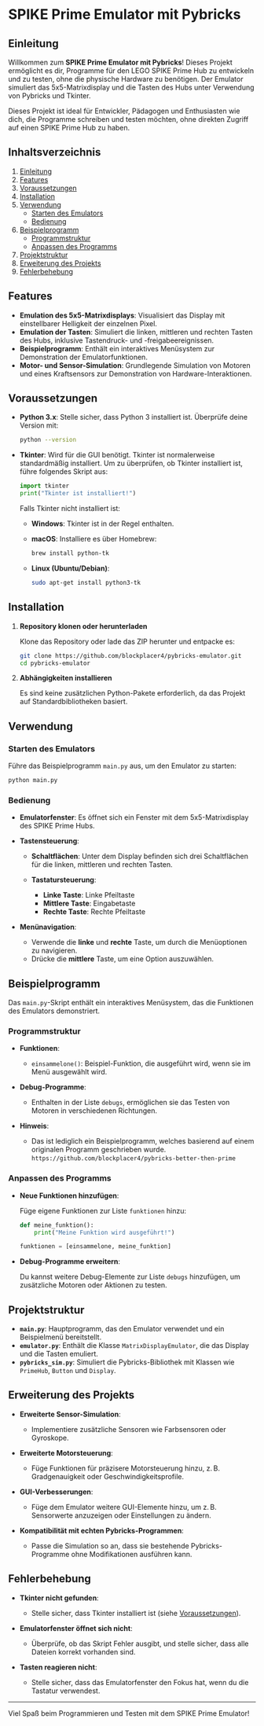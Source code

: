 # SPIKE Prime Emulator mit Pybricks

## Einleitung

Willkommen zum **SPIKE Prime Emulator mit Pybricks**! Dieses Projekt ermöglicht es dir, Programme für den LEGO SPIKE Prime Hub zu entwickeln und zu testen, ohne die physische Hardware zu benötigen. Der Emulator simuliert das 5x5-Matrixdisplay und die Tasten des Hubs unter Verwendung von Pybricks und Tkinter.

Dieses Projekt ist ideal für Entwickler, Pädagogen und Enthusiasten wie dich, die Programme schreiben und testen möchten, ohne direkten Zugriff auf einen SPIKE Prime Hub zu haben.

## Inhaltsverzeichnis

1. [Einleitung](#einleitung)
2. [Features](#features)
3. [Voraussetzungen](#voraussetzungen)
4. [Installation](#installation)
5. [Verwendung](#verwendung)
   - [Starten des Emulators](#starten-des-emulators)
   - [Bedienung](#bedienung)
6. [Beispielprogramm](#beispielprogramm)
   - [Programmstruktur](#programmstruktur)
   - [Anpassen des Programms](#anpassen-des-programms)
7. [Projektstruktur](#projektstruktur)
8. [Erweiterung des Projekts](#erweiterung-des-projekts)
9. [Fehlerbehebung](#fehlerbehebung)

## Features

- **Emulation des 5x5-Matrixdisplays**: Visualisiert das Display mit einstellbarer Helligkeit der einzelnen Pixel.
- **Emulation der Tasten**: Simuliert die linken, mittleren und rechten Tasten des Hubs, inklusive Tastendruck- und -freigabeereignissen.
- **Beispielprogramm**: Enthält ein interaktives Menüsystem zur Demonstration der Emulatorfunktionen.
- **Motor- und Sensor-Simulation**: Grundlegende Simulation von Motoren und eines Kraftsensors zur Demonstration von Hardware-Interaktionen.

## Voraussetzungen

- **Python 3.x**: Stelle sicher, dass Python 3 installiert ist. Überprüfe deine Version mit:

  ```bash
  python --version
  ```

- **Tkinter**: Wird für die GUI benötigt. Tkinter ist normalerweise standardmäßig installiert. Um zu überprüfen, ob Tkinter installiert ist, führe folgendes Skript aus:

  ```python
  import tkinter
  print("Tkinter ist installiert!")
  ```

  Falls Tkinter nicht installiert ist:

  - **Windows**: Tkinter ist in der Regel enthalten.
  - **macOS**: Installiere es über Homebrew:

    ```bash
    brew install python-tk
    ```

  - **Linux (Ubuntu/Debian)**:

    ```bash
    sudo apt-get install python3-tk
    ```

## Installation

1. **Repository klonen oder herunterladen**

   Klone das Repository oder lade das ZIP herunter und entpacke es:

   ```bash
   git clone https://github.com/blockplacer4/pybricks-emulator.git
   cd pybricks-emulator
   ```

2. **Abhängigkeiten installieren**

   Es sind keine zusätzlichen Python-Pakete erforderlich, da das Projekt auf Standardbibliotheken basiert.

## Verwendung

### Starten des Emulators

Führe das Beispielprogramm `main.py` aus, um den Emulator zu starten:

```bash
python main.py
```

### Bedienung

- **Emulatorfenster**: Es öffnet sich ein Fenster mit dem 5x5-Matrixdisplay des SPIKE Prime Hubs.
- **Tastensteuerung**:

  - **Schaltflächen**: Unter dem Display befinden sich drei Schaltflächen für die linken, mittleren und rechten Tasten.
  - **Tastatursteuerung**:

    - **Linke Taste**: Linke Pfeiltaste
    - **Mittlere Taste**: Eingabetaste
    - **Rechte Taste**: Rechte Pfeiltaste

- **Menünavigation**:

  - Verwende die **linke** und **rechte** Taste, um durch die Menüoptionen zu navigieren.
  - Drücke die **mittlere** Taste, um eine Option auszuwählen.

## Beispielprogramm

Das `main.py`-Skript enthält ein interaktives Menüsystem, das die Funktionen des Emulators demonstriert.

### Programmstruktur

- **Funktionen**:

  - `einsammelone()`: Beispiel-Funktion, die ausgeführt wird, wenn sie im Menü ausgewählt wird.

- **Debug-Programme**:

  - Enthalten in der Liste `debugs`, ermöglichen sie das Testen von Motoren in verschiedenen Richtungen.

- **Hinweis**:

  - Das ist lediglich ein Beispielprogramm, welches basierend auf einem originalen Programm geschrieben wurde. `https://github.com/blockplacer4/pybricks-better-then-prime`

### Anpassen des Programms

- **Neue Funktionen hinzufügen**:

  Füge eigene Funktionen zur Liste `funktionen` hinzu:

  ```python
  def meine_funktion():
      print("Meine Funktion wird ausgeführt!")

  funktionen = [einsammelone, meine_funktion]
  ```

- **Debug-Programme erweitern**:

  Du kannst weitere Debug-Elemente zur Liste `debugs` hinzufügen, um zusätzliche Motoren oder Aktionen zu testen.

## Projektstruktur

- **`main.py`**: Hauptprogramm, das den Emulator verwendet und ein Beispielmenü bereitstellt.
- **`emulator.py`**: Enthält die Klasse `MatrixDisplayEmulator`, die das Display und die Tasten emuliert.
- **`pybricks_sim.py`**: Simuliert die Pybricks-Bibliothek mit Klassen wie `PrimeHub`, `Button` und `Display`.

## Erweiterung des Projekts

- **Erweiterte Sensor-Simulation**:

  - Implementiere zusätzliche Sensoren wie Farbsensoren oder Gyroskope.

- **Erweiterte Motorsteuerung**:

  - Füge Funktionen für präzisere Motorsteuerung hinzu, z. B. Gradgenauigkeit oder Geschwindigkeitsprofile.

- **GUI-Verbesserungen**:

  - Füge dem Emulator weitere GUI-Elemente hinzu, um z. B. Sensorwerte anzuzeigen oder Einstellungen zu ändern.

- **Kompatibilität mit echten Pybricks-Programmen**:

  - Passe die Simulation so an, dass sie bestehende Pybricks-Programme ohne Modifikationen ausführen kann.

## Fehlerbehebung

- **Tkinter nicht gefunden**:

  - Stelle sicher, dass Tkinter installiert ist (siehe [Voraussetzungen](#voraussetzungen)).

- **Emulatorfenster öffnet sich nicht**:

  - Überprüfe, ob das Skript Fehler ausgibt, und stelle sicher, dass alle Dateien korrekt vorhanden sind.

- **Tasten reagieren nicht**:

  - Stelle sicher, dass das Emulatorfenster den Fokus hat, wenn du die Tastatur verwendest.

---

Viel Spaß beim Programmieren und Testen mit dem SPIKE Prime Emulator!
